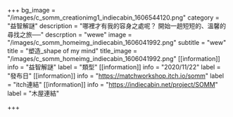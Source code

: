 +++
bg_image = "/images/c_somm_creationimg1_indiecabin_1606544120.png"
category = "益智解謎"
description = "哪裡才有我的容身之處呢？ 開始一趟短短的、溫馨的尋找之旅──"
descrption = "wewe"
image = "/images/c_somm_homeimg_indiecabin_1606041992.png"
subtitle = "wew"
title = "塑造_shape of my mind"
title_image = "/images/c_somm_homeimg_indiecabin_1606041992.png"
[[information]]
info = "益智解謎"
label = "類型"
[[information]]
info = "2020/11/22"
label = "發布日"
[[information]]
info = "https://matchworkshop.itch.io/somm"
label = "itch連結"
[[information]]
info = "https://indiecabin.net/project/SOMM"
label = "木屋連結"

+++
